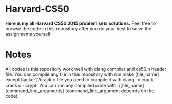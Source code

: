 # Harvard-CS50
**Here is my all Harvard CS50 2015 problem sets solutions.**
Feel free to browse the code in this repository after you do your best to solve the assignments yourself.

# Notes
All codes is this repository work well with clang compiler and cs50.h header file.
You can compile any file in this repository with run make [file_name] except hacker2/crack.c file you need to compile it with clang -o crack crack.c -lcrypt.
You can run any compiled code with ./[file_name] [command_line_arguments] (command_line_argument depends on the code).
